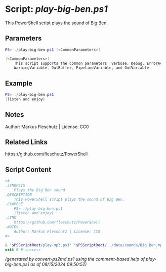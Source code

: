 Script: *play-big-ben.ps1*
========================

This PowerShell script plays the sound of Big Ben.

Parameters
----------
```powershell
PS> ./play-big-ben.ps1 [<CommonParameters>]

[<CommonParameters>]
    This script supports the common parameters: Verbose, Debug, ErrorAction, ErrorVariable, WarningAction, 
    WarningVariable, OutBuffer, PipelineVariable, and OutVariable.
```

Example
-------
```powershell
PS> ./play-big-ben.ps1
(listen and enjoy)

```

Notes
-----
Author: Markus Fleschutz | License: CC0

Related Links
-------------
https://github.com/fleschutz/PowerShell

Script Content
--------------
```powershell
<#
.SYNOPSIS
	Plays the Big Ben sound
.DESCRIPTION
	This PowerShell script plays the sound of Big Ben.
.EXAMPLE
	PS> ./play-big-ben.ps1
	(listen and enjoy)
.LINK
	https://github.com/fleschutz/PowerShell
.NOTES
	Author: Markus Fleschutz | License: CC0
#>

& "$PSScriptRoot/play-mp3.ps1" "$PSScriptRoot/../data/sounds/Big Ben.mp3"
exit 0 # success
```

*(generated by convert-ps2md.ps1 using the comment-based help of play-big-ben.ps1 as of 08/15/2024 09:50:52)*
